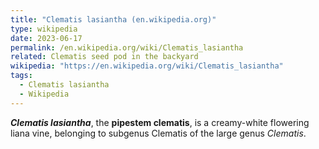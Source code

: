 ```yaml
---
title: "Clematis lasiantha (en.wikipedia.org)"
type: wikipedia
date: 2023-06-17
permalink: /en.wikipedia.org/wiki/Clematis_lasiantha
related: Clematis seed pod in the backyard
wikipedia: "https://en.wikipedia.org/wiki/Clematis_lasiantha"
tags:
  - Clematis lasiantha
  - Wikipedia
---
```

***Clematis lasiantha***, the **pipestem clematis**, is a creamy-white flowering liana vine, belonging to subgenus Clematis of the large genus *Clematis*.